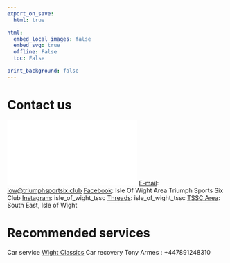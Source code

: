 ```yaml
---
export_on_save:
  html: true

html:
  embed_local_images: false
  embed_svg: true
  offline: False
  toc: False

print_background: false
---
```


# Contact us

![menubar](/dev/menubar.md)
[E-mail](mailto:IOW@triumphsportsix.club?subject=contact%20us): iow@triumphsportsix.club
[Facebook](https://www.facebook.com/groups/786750551371248/): Isle Of Wight Area Triumph Sports Six Club
[Instagram](https://www.instagram.com/isle_of_wight_tssc/): isle_of_wight_tssc
[Threads](https://www.threads.net/@isle_of_wight_tssc): isle_of_wight_tssc
[TSSC Area](https://www.tssc.org.uk/tssc/areas_final.asp?area_ID=37&area=South%20East,%20Isle%20of%20Wight): South East, Isle of Wight
# Recommended services
Car service [Wight Classics](https://wightclassics.co.uk)
Car recovery Tony Armes : +447891248310